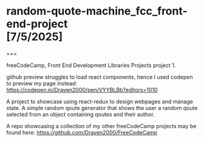 # random-quote-machine_fcc_front-end-project<br>[7/5/2025]
===

freeCodeCamp, Front End Development Libraries Projects project 1.

github preview struggles to load react components, hence I used codepen to preview my page instead:
https://codepen.io/Draven2000/pen/VYYBLBb?editors=1010

A project to showcase using react-redux to design webpages and manage state. A simple random qoute generator that shows the user a random qoute selected from an object containing qoutes and their author.

A repo showcasing a collection of my other freeCodeCamp projects may be found here:
https://github.com/Draven2000/FreeCodeCamp



